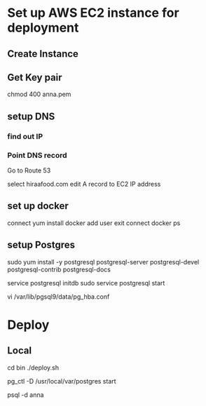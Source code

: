 # Set up AWS EC2 instance for deployment

## Create Instance

## Get Key pair

chmod 400 anna.pem


## setup DNS

### find out IP

### Point DNS record
Go to Route 53

select hiraafood.com
edit A record to EC2 IP address



## set up docker

connect
yum install docker
add user 
exit
connect
docker ps

## setup Postgres
sudo yum install -y postgresql postgresql-server postgresql-devel postgresql-contrib postgresql-docs

service postgresql initdb
sudo service postgresql start

vi /var/lib/pgsql9/data/pg_hba.conf

# Deploy

## Local

cd bin
./deploy.sh

pg_ctl -D /usr/local/var/postgres start

psql -d anna






